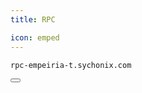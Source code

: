 ```yaml
---
title: RPC

icon: emped
---
```


<div class="code-block-wrapper">
  <pre><code>rpc-empeiria-t.sychonix.com</code></pre>
  <button class="copy-btn"><i class="fas fa-copy"></i></button>
</div>
